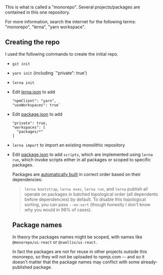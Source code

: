 This is what is called a "monorepo".
Several projects/packages are contained in this one repository.

For more information, search the internet for the following terms: "monorepo", "lerna", "yarn workspace".

## Creating the repo

I used the following commands to create the initial repo.

- `git init`
- `yarn init` (including `"private": true')
- `lerna init`
- Edit [lerna.json](./lerna.json) to add
  ```
  "npmClient": "yarn",
  "useWorkspaces": true`
  ```
- Edit [package.json](./package.json) to add
  ```
  "private": true,
  "workspaces": [
    "packages/*"
  ] 
  ```
- `lerna import` to import an existing monolithic repository
- Edit [package.json](./package.json) to add `scripts`,
which are implemented using `lerna run`,
which invoke scripts either in all packages or scoped to specific packages.

  Packages are [automatically built](https://github.com/lerna/lerna/issues/1689#issuecomment-426090119) in correct order based on their dependencies:

  > `lerna bootstrap`, `lerna exec`, `lerna run`, and `lerna` publish all operate on packages in batched topological order (all dependents before dependencies) by default. To disable this topological sorting, you can pass `--no-sort` (though honestly I don't know why you would in 98% of cases).
  
  ## Package names

  In theory the packages names might be scoped, with names like `@monorepo/ui-react` or `@cwellsx/ui-react`.

  In fact the packages are not for reuse in other projects outside this monorepo,
  so they will not be uploaded to npmjs.com -- and so it doesn't matter that the package names
  may conflict with some already-published package.
